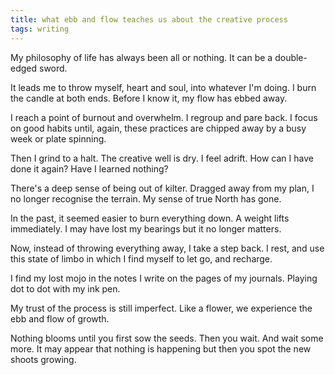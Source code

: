 ```yaml
---
title: what ebb and flow teaches us about the creative process 
tags: writing
---
```


My philosophy of life has always been all or nothing. It can be a double-edged sword.

It leads me to throw myself, heart and soul, into whatever I'm doing. I burn the candle at both ends. Before I know it, my flow has ebbed away.

I reach a point of burnout and overwhelm. I regroup and pare back. I focus on good habits until, again, these practices are chipped away by a busy week or plate spinning.

Then I grind to a halt. The creative well is dry. I feel adrift. How can I have done it again? Have I learned nothing?

There's a deep sense of being out of kilter. Dragged away from my plan, I no longer recognise the terrain. My sense of true North has gone.

In the past, it seemed easier to burn everything down. A weight lifts immediately. I may have lost my bearings but it no longer matters.

Now, instead of throwing everything away, I take a step back. I rest, and use this state of limbo in which I find myself to let go, and recharge.

I find my lost mojo in the notes I write on the pages of my journals. Playing dot to dot with my ink pen.

My trust of the process is still imperfect. Like a flower, we experience the ebb and flow of growth.

Nothing blooms until you first sow the seeds. Then you wait. And wait some more. It may appear that nothing is happening but then you spot the new shoots growing.